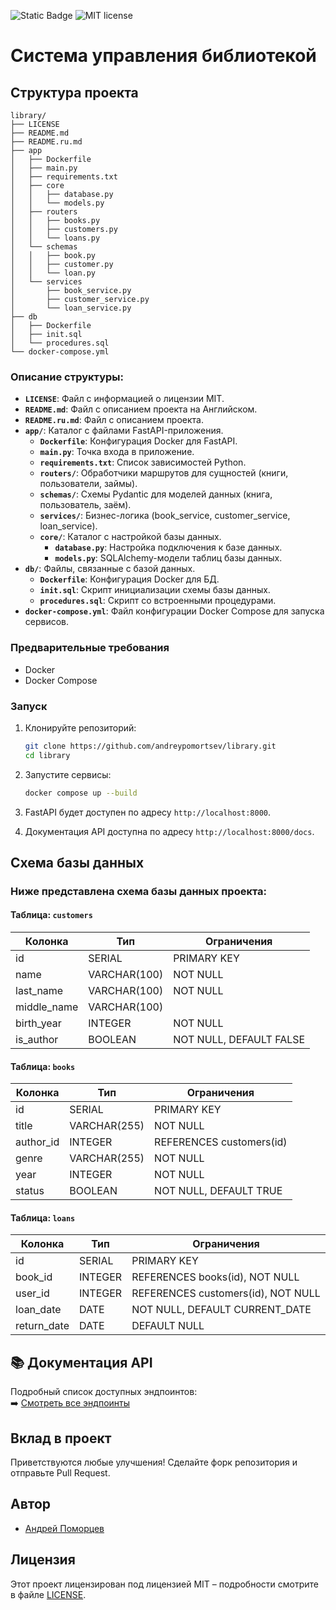 ![Static Badge](https://img.shields.io/badge/Python-3.12%2B-blue)
![MIT license](https://img.shields.io/badge/License-MIT-blue.svg)
# Система управления библиотекой

## Структура проекта

```
library/
├── LICENSE
├── README.md
├── README.ru.md
├── app
│   ├── Dockerfile
│   ├── main.py
│   ├── requirements.txt
│   ├── core
│   │   ├── database.py
│   │   └── models.py
│   ├── routers
│   │   ├── books.py
│   │   ├── customers.py
│   │   └── loans.py
│   └── schemas
│   │   ├── book.py
│   │   ├── customer.py
│   │   └── loan.py
│   └── services
│       ├── book_service.py
│       ├── customer_service.py
│       └── loan_service.py
├── db
│   ├── Dockerfile
│   ├── init.sql
│   └── procedures.sql
└── docker-compose.yml
```

### Описание структуры:

- **`LICENSE`**: Файл с информацией о лицензии MIT.
- **`README.md`**: Файл с описанием проекта на Английском.
- **`README.ru.md`**: Файл с описанием проекта.
- **`app/`**: Каталог с файлами FastAPI-приложения.
  - **`Dockerfile`**: Конфигурация Docker для FastAPI.
  - **`main.py`**: Точка входа в приложение.
  - **`requirements.txt`**: Список зависимостей Python.
  - **`routers/`**: Обработчики маршрутов для сущностей (книги, пользователи, займы).
  - **`schemas/`**: Схемы Pydantic для моделей данных (книга, пользователь, заём).
  - **`services/`**: Бизнес-логика (book_service, customer_service, loan_service).
  - **`core/`**: Каталог с настройкой базы данных.
    - **`database.py`**: Настройка подключения к базе данных.
    - **`models.py`**: SQLAlchemy-модели таблиц базы данных.
- **`db/`**: Файлы, связанные с базой данных.
  - **`Dockerfile`**: Конфигурация Docker для БД.
  - **`init.sql`**: Скрипт инициализации схемы базы данных.
  - **`procedures.sql`**: Скрипт со встроенными процедурами.
- **`docker-compose.yml`**: Файл конфигурации Docker Compose для запуска сервисов.

### Предварительные требования

- Docker  
- Docker Compose

### Запуск

1. Клонируйте репозиторий:
   ```sh
   git clone https://github.com/andreypomortsev/library.git
   cd library
   ```

2. Запустите сервисы:
   ```sh
   docker compose up --build
   ```

3. FastAPI будет доступен по адресу `http://localhost:8000`.  
4. Документация API доступна по адресу `http://localhost:8000/docs`.

## Схема базы данных

### Ниже представлена схема базы данных проекта:

#### Таблица: `customers`

| Колонка      | Тип           | Ограничения                    |
|--------------|----------------|--------------------------------|
| id           | SERIAL         | PRIMARY KEY                    |
| name         | VARCHAR(100)   | NOT NULL                       |
| last_name    | VARCHAR(100)   | NOT NULL                       |
| middle_name  | VARCHAR(100)   |                                |
| birth_year   | INTEGER        | NOT NULL                       |
| is_author    | BOOLEAN        | NOT NULL, DEFAULT FALSE        |

#### Таблица: `books`

| Колонка   | Тип          | Ограничения                          |
|-----------|---------------|--------------------------------------|
| id        | SERIAL        | PRIMARY KEY                          |
| title     | VARCHAR(255)  | NOT NULL                             |
| author_id | INTEGER       | REFERENCES customers(id)             |
| genre     | VARCHAR(255)  | NOT NULL                             |
| year      | INTEGER       | NOT NULL                             |
| status    | BOOLEAN       | NOT NULL, DEFAULT TRUE               |

#### Таблица: `loans`

| Колонка     | Тип     | Ограничения                           |
|-------------|----------|----------------------------------------|
| id          | SERIAL   | PRIMARY KEY                            |
| book_id     | INTEGER  | REFERENCES books(id), NOT NULL         |
| user_id     | INTEGER  | REFERENCES customers(id), NOT NULL     |
| loan_date   | DATE     | NOT NULL, DEFAULT CURRENT_DATE         |
| return_date | DATE     | DEFAULT NULL                           |

## 📚 Документация API

Подробный список доступных эндпоинтов:  
➡️ [Смотреть все эндпоинты](docs/api.ru.md)

## Вклад в проект

Приветствуются любые улучшения! Сделайте форк репозитория и отправьте Pull Request.

## Автор

- [Андрей Поморцев](https://www.linkedin.com/in/andreypomortsev/)

## Лицензия

Этот проект лицензирован под лицензией MIT – подробности смотрите в файле [LICENSE](./LICENSE).